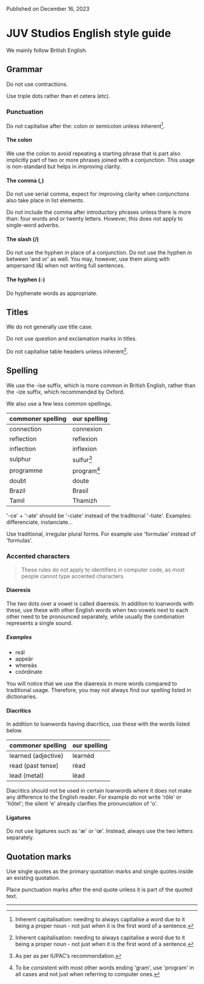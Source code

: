 Published on December 16, 2023

# JUV Studios English style guide
We mainly follow British English.

## Grammar
Do not use contractions.

Use triple dots rather than et cetera (etc).

### Punctuation
Do not capitalise after the: colon or semicolon unless inherent[^3].

#### The colon
We use the colon to avoid repeating a starting phrase that is part also implicitly part of two or more phrases joined with a conjunction.
This usage is non-standard but helps in improving clarity.

#### The comma (,)
Do not use serial comma, expect for improving clarity when conjunctions also take place in list elements.

Do not include the comma after introductory phrases unless there is more than: four words and or twenty letters. However, this does not apply to single-word adverbs.

#### The slash (/)
Do not use the hyphen in place of a conjunction. Do not use the hyphen in between 'and or' as well. You may, however, use them along with ampersand (&) when not writing full sentences.

#### The hyphen (-)
Do hyphenate words as appropriate.

## Titles
We do not generally use title case.

Do not use question and exclamation marks in titles.

Do not capitalise table headers unless inherent[^3].

## Spelling
We use the -ise suffix, which is more common in British English, rather than the -ize suffix, which recommended by Oxford.

We also use a few less common spellings.

| commoner spelling | our spelling |
| -- | -- |
| connection | connexion |
| reflection | reflexion |
| inflection | inflexion |
| sulphur | sulfur[^1] |
| programme | program[^2] |
| doubt | doute |
| Brazil | Brasil 
| Tamil | Thamizh |

'-ce' + '-ate' should be '-ciate' instead of the traditional '-tiate'. Examples: differenciate, instanciate...

Use traditional, irregular plural forms. For example use 'formulae' instead of 'formulas'.

### Accented characters
> These rules do not apply to identifiers in computer code, as most people cannot type accented characters.

#### Diaeresis
The two dots over a vowel is called diaeresis. In addition to loanwords with these, use these with other English words when two vowels next to each other need to be pronounced separately, while usually the combination represents a single sound.

##### Examples
- reäl
- appeär
- whereäs
- coördinate

You will notice that we use the diaeresis in more words compared to traditional usage. Therefore, you may not always find our spelling listed in dictionaries.

#### Diacritics
In addition to loanwords having diacritics, use these with the words listed below.

| commoner spelling | our spelling |
| -- | -- |
| learned (adjective) | learnèd |
| read (past tense) | rèad |
| lead (metal) | lèad |

Diacritics should not be used in certain loanwords where it does not make any difference to the English reader. For example do not write 'rôle' or 'hôtel'; the silent 'e' already clarifies the pronunciation of 'o'.

#### Ligatures
Do not use ligatures such as 'æ' or 'œ'. Instead, always use the two letters separately.

## Quotation marks
Use single quotes as the primary quotation marks and single quotes inside an existing quotation.

Place punctuation marks after the end quote unless it is part of the quoted text.

***
[^1]: As per as per IUPAC’s recommendation.

[^2]: To be consistent with most other words ending 'gram', use 'program' in all cases and not just when referring to computer ones.

[^3]: Inherent capitalisation: needing to always capitalise a word due to it being a proper noun - not just when it is the first word of a sentence.